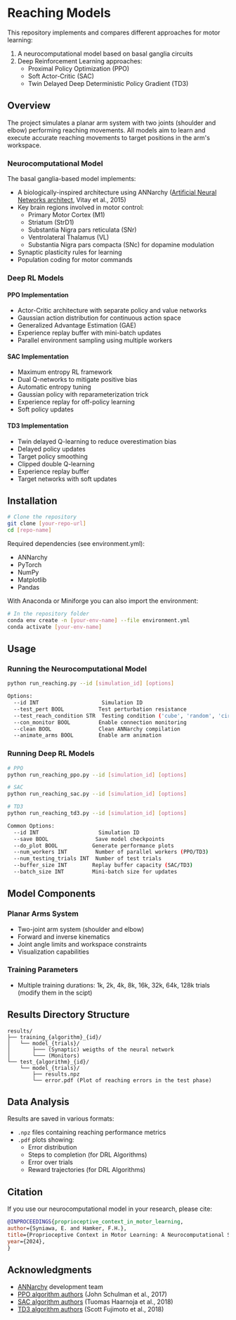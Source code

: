 # Reaching Models

This repository implements and compares different approaches for motor learning:
1. A neurocomputational model based on basal ganglia circuits
2. Deep Reinforcement Learning approaches:
   - Proximal Policy Optimization (PPO)
   - Soft Actor-Critic (SAC)
   - Twin Delayed Deep Deterministic Policy Gradient (TD3)

## Overview

The project simulates a planar arm system with two joints (shoulder and elbow) performing reaching movements. All models aim to learn and execute accurate reaching movements to target positions in the arm's workspace.

### Neurocomputational Model

The basal ganglia-based model implements:
- A biologically-inspired architecture using ANNarchy ([Artificial Neural Networks architect](https://github.com/ANNarchy/ANNarchy), Vitay et al., 2015)
- Key brain regions involved in motor control:
  - Primary Motor Cortex (M1)
  - Striatum (StrD1)
  - Substantia Nigra pars reticulata (SNr)
  - Ventrolateral Thalamus (VL)
  - Substantia Nigra pars compacta (SNc) for dopamine modulation
- Synaptic plasticity rules for learning
- Population coding for motor commands

### Deep RL Models

#### PPO Implementation
- Actor-Critic architecture with separate policy and value networks
- Gaussian action distribution for continuous action space
- Generalized Advantage Estimation (GAE)
- Experience replay buffer with mini-batch updates
- Parallel environment sampling using multiple workers

#### SAC Implementation
- Maximum entropy RL framework
- Dual Q-networks to mitigate positive bias
- Automatic entropy tuning
- Gaussian policy with reparameterization trick
- Experience replay for off-policy learning
- Soft policy updates

#### TD3 Implementation
- Twin delayed Q-learning to reduce overestimation bias
- Delayed policy updates
- Target policy smoothing
- Clipped double Q-learning
- Experience replay buffer
- Target networks with soft updates

## Installation

```bash
# Clone the repository
git clone [your-repo-url]
cd [repo-name]
```

Required dependencies (see environment.yml):
- ANNarchy
- PyTorch
- NumPy
- Matplotlib
- Pandas

With Anaconda or Miniforge you can also import the environment:

```bash
# In the repository folder
conda env create -n [your-env-name] --file environment.yml 
conda activate [your-env-name]
```

## Usage

### Running the Neurocomputational Model

```bash
python run_reaching.py --id [simulation_id] [options]

Options:
  --id INT                    Simulation ID
  --test_pert BOOL           Test perturbation resistance
  --test_reach_condition STR  Testing condition ('cube', 'random', 'circle')
  --con_monitor BOOL         Enable connection monitoring
  --clean BOOL               Clean ANNarchy compilation
  --animate_arms BOOL        Enable arm animation
```

### Running Deep RL Models

```bash
# PPO
python run_reaching_ppo.py --id [simulation_id] [options]

# SAC
python run_reaching_sac.py --id [simulation_id] [options]

# TD3
python run_reaching_td3.py --id [simulation_id] [options]

Common Options:
  --id INT                   Simulation ID
  --save BOOL               Save model checkpoints
  --do_plot BOOL           Generate performance plots
  --num_workers INT         Number of parallel workers (PPO/TD3)
  --num_testing_trials INT  Number of test trials
  --buffer_size INT        Replay buffer capacity (SAC/TD3)
  --batch_size INT         Mini-batch size for updates
```

## Model Components

### Planar Arms System
- Two-joint arm system (shoulder and elbow)
- Forward and inverse kinematics
- Joint angle limits and workspace constraints
- Visualization capabilities

### Training Parameters
- Multiple training durations: 1k, 2k, 4k, 8k, 16k, 32k, 64k, 128k trials (modify them in the scipt)

## Results Directory Structure

```
results/
├── training_{algorithm}_{id}/
│   └── model_{trials}/
│       ├─── (Synaptic) weigths of the neural network 
│       └─── (Monitors)
└── test_{algorithm}_{id}/
    └── model_{trials}/
        ├── results.npz
        └── error.pdf (Plot of reaching errors in the test phase)
```

## Data Analysis

Results are saved in various formats:
- `.npz` files containing reaching performance metrics
- `.pdf` plots showing:
  - Error distribution
  - Steps to completion (for DRL Algorithms)
  - Error over trials 
  - Reward trajectories (for DRL Algorithms)

## Citation

If you use our neurocomputational model in your research, please cite:

```bibtex
@INPROCEEDINGS{proprioceptive_context_in_motor_learning,
author={Syniawa, E. and Hamker, F.H.},
title={Proprioceptive Context in Motor Learning: A Neurocomputational Study of Basal Ganglia Circuits},
year={2024},
}
```

## Acknowledgments

- [ANNarchy](https://github.com/ANNarchy/ANNarchy) development team
- [PPO algorithm authors](https://arxiv.org/abs/1707.06347) (John Schulman et al., 2017)
- [SAC algorithm authors](https://arxiv.org/abs/1812.05905) (Tuomas Haarnoja et al., 2018)
- [TD3 algorithm authors](https://proceedings.mlr.press/v80/fujimoto18a.html) (Scott Fujimoto et al., 2018)
